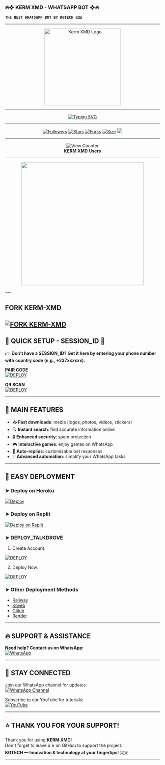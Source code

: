 ### 🔥❖ KERM XMD - WHATSAPP BOT ❖🔥  
**`THE BEST WHATSAPP BOT BY KGTECH 🇨🇲`**

---

<p align="center">
  <img src="https://files.catbox.moe/gqcoxn.jpeg" alt="Kerm XMD Logo" width="250"/>
</p>

---

<p align="center">
  <a href="#"><img src="https://readme-typing-svg.demolab.com?font=Fira+Code&size=22&pause=1000&color=FF4500&center=true&vCenter=true&width=450&lines=🔥+Welcome+to+KERM+XMD+🔥;🚀+The+most+powerful+WhatsApp+Bot!;💻+Developed+by+KGTECH+🇨🇲" alt="Typing SVG"></a>
</p>

---

<p align="center">
<a href="https://github.com/Kgtech-cmr/"><img title="Followers" src="https://img.shields.io/github/followers/Kgtech-cmr?color=blue&style=flat-square"></a>
<a href="https://github.com/Kgtech-cmr/KERM-XMD/stargazers"><img title="Stars" src="https://img.shields.io/github/stars/Kgtech-cmr/KERM-XMD?color=yellow&style=flat-square"></a>
<a href="https://github.com/Kgtech-cmr/KERM-XMD/network/members"><img title="Forks" src="https://img.shields.io/github/forks/Kgtech-cmr/KERM-XMD?color=green&style=flat-square"></a>
<a href="https://github.com/Kgtech-cmr/KERM-XMD/"><img title="Size" src="https://img.shields.io/github/repo-size/Kgtech-cmr/KERM-XMD?style=flat-square&color=red"></a>
<a href="https://github.com/Kgtech-cmr/KERM-XMD/graphs/commit-activity"><img src="https://img.shields.io/badge/Maintenance-YES-green.svg"></a>
</p>

---

<p align="center">
  <img src="https://profile-counter.glitch.me/KERM-XMD/count.svg" alt="View Counter" /><br>
  <strong>KERM XMD Users</strong>
</p>

---

<p align="center">
  <img src="https://media.giphy.com/media/3o7qE6Pnwep9LWrPtu/giphy.gif" width="400"/>
</p>
---

##  **FORK KERM-XMD**

[![FORK KERM-XMD](https://img.shields.io/badge/FORK%20-KERM%20XMD%20-white)](https://github.com/Kgtech-cmr/KERM-XMD/fork)
---

## 🔧 **QUICK SETUP - SESSION_ID** 🔧  
👉 **Don't have a SESSION_ID? Get it here by entering your phone number with country code (e.g., +237xxxxxx).**

**PAIR CODE**  
<a href='https://kgtech-v2-session.onrender.com/pair' target="_blank"><img alt='DEPLOY' src='https://img.shields.io/badge/PAIR-CODE-h?color=navy&style=for-the-badge&logo=visualstudiocode'/></a></p>

**QR SCAN**  
<a href='https://kgtech-v2-session.onrender.com/wasiqr' target="_blank"><img alt='DEPLOY' src='https://img.shields.io/badge/SCAN-QR-h?color=navy&style=for-the-badge&logo=visualstudiocode'/></a></p>

---

## 🚀 **MAIN FEATURES**  
- 📥 **Fast downloads**: media (logos, photos, videos, stickers)  
- 🔍 **Instant search**: find accurate information online  
- 🔒 **Enhanced security**: spam protection  
- 🎮 **Interactive games**: enjoy games on WhatsApp  
- 🤖 **Auto-replies**: customizable bot responses  
- 💡 **Advanced automation**: simplify your WhatsApp tasks  

---

## 📂 **EASY DEPLOYMENT**

### ➤ **Deploy on Heroku**  
[![Deploy](https://www.herokucdn.com/deploy/button.svg)](https://dashboard.heroku.com/new-app?template=https://github.com/Kgtech-cmr/KERM-XMD)

### ➤ **Deploy on Replit**  
[![Deploy on Replit](https://img.shields.io/badge/DEPLOY%20ON%20REPLIT-orange?style=for-the-badge&logo=replit)](https://repl.it/github/Kgtech-cmr/KERM-XMD)

### ➤ **DEPLOY_TALKDROVE**

1. Create Account. 

<a href='https://host.talkdrove.com/auth/signup?ref=8F67E98D' target="_blank"><img alt='DEPLOY' src='https://img.shields.io/badge/CREATE-ACCOUNT-h?color=navy&style=for-the-badge&logo=visualstudiocode'/></a></p>

  2. Deploy Now. 

<a href='https://host.talkdrove.com/dashboard/select-bot/prepare-deployment?botId=4' target="_blank"><img alt='DEPLOY' src='https://img.shields.io/badge/DEPLOY-NOW-h?color=navy&style=for-the-badge&logo=visualstudiocode'/></a></p>


### ➤ **Other Deployment Methods**
- [Railway](https://railway.app/new)  
- [Koyeb](https://app.koyeb.com/auth/signin)  
- [Glitch](https://glitch.com/signup)  
- [Render](https://dashboard.render.com)  

---

## 🔥 **SUPPORT & ASSISTANCE**
**Need help? Contact us on WhatsApp:**  
[![WhatsApp](https://img.shields.io/badge/Whatsapp-25D366?style=for-the-badge&logo=whatsapp&logoColor=white)](https://wa.me/+237659535227?text=*Hi+Kerm!+I+need+help+with+KERM+XMD!*)

---

## 📢 **STAY CONNECTED**
Join our WhatsApp channel for updates:  
[![WhatsApp Channel](https://img.shields.io/badge/WhatsApp%20Channel-red?style=for-the-badge&logo=whatsapp)](https://whatsapp.com/channel/0029Vafn6hc7DAX3fzsKtn45)

Subscribe to our YouTube for tutorials:  
[![YouTube](https://img.shields.io/badge/YouTube-KGTECH-blue?style=for-the-badge&logo=youtube)](https://youtube.com/@KermHackTools-s9s)

---

## ⭐️ **THANK YOU FOR YOUR SUPPORT!**
Thank you for using **KERM XMD**!  
Don't forget to leave a **⭐️** on GitHub to support the project.  
**KGTECH — Innovation & technology at your fingertips!** 🇨🇲

---
